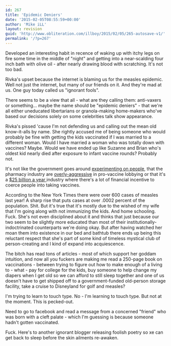 ```yaml
---
id: 267
title: 'Epidemic Deniers'
date: '2015-02-05T08:55:59+00:00'
author: 'Mike iLL'
layout: revision
guid: 'http://www.obliteration.com/illboy/2015/02/05/265-autosave-v1/'
permalink: '/?p=267'
---
```


Developed an interesting habit in recence of waking up with itchy legs on fire some time in the middle of "night" and getting into a near-scalding four inch bath with olive oil - after nearly drawing blood with scratching. It's not too bad.

Rivka's upset because the internet is blaming us for the measles epidemic. Well not just the internet, but many of our friends on it. And they're mad at us. One guy today called us "ignorant fools".

There seems to be a view that all - what are they calling them: anti-vaxers or something... maybe the name should be "epidemic deniers" - that we're all either uneducated libertarians or granola-making home-makers who've based our decisions solely on some celebrities talk show appearance.

Rivka's pissed 'cause I'm not defending us and calling out the mean old know-it-alls by name. She rightly accused me of being someone who would probably be fine with getting the kids vaccinated if I was married to a different woman. Would I have married a woman who was totally down with vaccines? Maybe. Would we have ended up like Suzanne and Brian who's oldest kid nearly died after exposure to infant vaccine rounds? Probably not.

It's not like the government goes around <a title="Tuskegee syphilis experiment" href="http://en.wikipedia.org/wiki/Tuskegee_syphilis_experiment">experimenting on people</a>, that the pharmacy industry are <a title="Merck According to the National Institute of Health" href="http://www.ncbi.nlm.nih.gov/pubmed/22420796">overly-aggressive</a> in pro-vaccine lobbying or that it's a <a title="Top 5 Vaccine Companies" href="http://www.fiercevaccines.com/special-reports/top-5-vaccine-companies-revenue-2012">$25 billion a year </a>industry where there's a lot of financial incentive to coerce people into taking vaccines.

According to the New York Times there were over 600 cases of measles last year! A sharp rise that puts cases at over .0002 percent of the population. Shit. But it's true that it's mostly due to the wished of my wife that I'm going along with not immunizing the kids. And home schooling. Fuck. She's not even disciplined about it and thinks that just because our two seem to be slightly more educated than most of their institutionally-indoctrinated counterparts we're doing okay. But after having watched her moan them into existence in our bed and bathtub there ends up being this reluctant respect that she's part of some kind of timeless mystical club of person-creating and I kind of expand into acquiescence.

The bitch has read tons of articles - most of which support her goddam intuition, and now all you fuckers are making me read a 250-page book on vaccinations - between trying to figure out how to make enough of a living to - what - pay for college for the kids, buy someone to help change my diapers when I get old so we can afford to still sleep together and one of us doesn't have to get shipped off to a government-funded old-person storage facility, take a cruise to Disneyland for golf and measles?

I'm trying to learn to touch type. No - I'm learning to touch type. But not at the moment. This is pecked-out.

Need to go to facebook and read a message from a concerned "friend" who was born with a cleft palate - which I'm guessing is because someone hadn't gotten vaccinated.

Fuck. Here's to another ignorant blogger releasing foolish poetry so xe can get back to sleep before the skin ailments re-awaken.